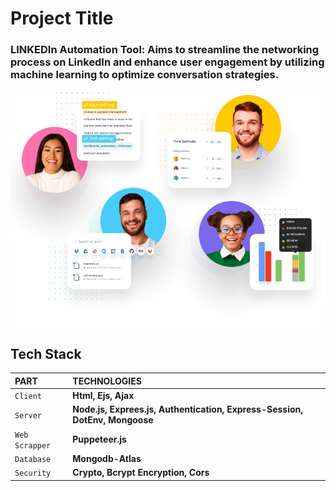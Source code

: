 # Project Title

### LINKEDIn Automation Tool: Aims to streamline the networking process on LinkedIn and enhance user engagement by utilizing machine learning to optimize conversation strategies.

![App Screenshot](./image/GIT1.png)

## Tech Stack

| PART           | TECHNOLOGIES                                                               |
| :------------- | :------------------------------------------------------------------------- |
| `Client`       | **Html, Ejs, Ajax**                                                        |
| `Server`       | **Node.js, Exprees.js, Authentication, Express-Session, DotEnv, Mongoose** |
| `Web Scrapper` | **Puppeteer.js**                                                           |
| `Database`     | **Mongodb-Atlas**                                                          |
| `Security`     | **Crypto, Bcrypt Encryption, Cors**                                        |
